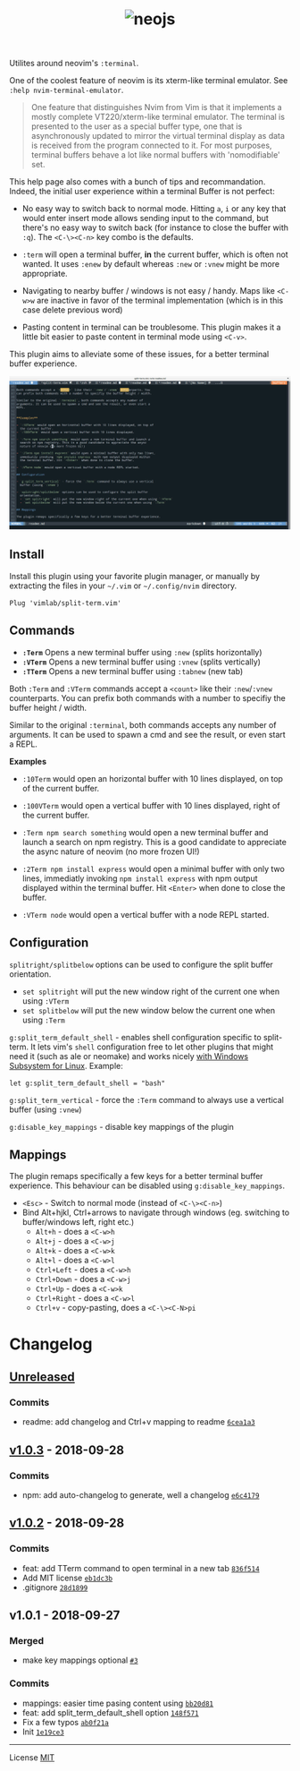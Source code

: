 <h1 align="center">
  <img src="https://user-images.githubusercontent.com/113832/46258072-ec2ff480-c4c4-11e8-83d8-5d6b0d199034.png" alt="neojs">
  <br>
  <br>
</h1>

Utilites around neovim's `:terminal`.

One of the coolest feature of neovim is its xterm-like terminal emulator. See
`:help nvim-terminal-emulator`.

> One feature that distinguishes Nvim from Vim is that it implements a mostly
complete VT220/xterm-like terminal emulator. The terminal is presented to the
user as a special buffer type, one that is asynchronously updated to mirror
the virtual terminal display as data is received from the program connected
to it. For most purposes, terminal buffers behave a lot like normal buffers
with 'nomodifiable' set.

This help page also comes with a bunch of tips and recommandation. Indeed, the
initial user experience within a terminal Buffer is not perfect:

- No easy way to switch back to normal mode. Hitting `a`, `i` or any key that
  would enter insert mode allows sending input to the command, but there's no
  easy way to switch back (for instance to close the buffer with `:q`). The
  `<C-\><C-n>` key combo is the defaults.

- `:term` will open a terminal buffer, **in** the current buffer, which is
  often not wanted. It uses `:enew` by default whereas `:new` or `:vnew` might
  be more appropriate.

- Navigating to nearby buffer / windows is not easy / handy. Maps like `<C-w>w`
  are inactive in favor of the terminal implementation (which is in this case
  delete previous word)

- Pasting content in terminal can be troublesome. This plugin makes it a little
  bit easier to paste content in terminal mode using `<C-v>`.

This plugin aims to alleviate some of these issues, for a better terminal
buffer experience.

![demo](./demo.gif)

## Install

Install this plugin using your favorite plugin manager, or manually by
extracting the files in your `~/.vim` or `~/.config/nvim` directory.

    Plug 'vimlab/split-term.vim'

## Commands

- **`:Term`** Opens a new terminal buffer using `:new` (splits horizontally)
- **`:VTerm`** Opens a new terminal buffer using `:vnew` (splits vertically)
- **`:TTerm`** Opens a new terminal buffer using `:tabnew` (new tab)

Both `:Term` and `:VTerm` commands accept a `<count>` like their `:new`/`:vnew`
counterparts. You can prefix both commands with a number to specifiy the buffer
height / width.

Similar to the original `:terminal`, both commands accepts any number of
arguments. It can be used to spawn a cmd and see the result, or even start a
REPL.

**Examples**

- `:10Term` would open an horizontal buffer with 10 lines displayed, on top of
  the current buffer.

- `:100VTerm` would open a vertical buffer with 10 lines displayed, right of
  the current buffer.

- `:Term npm search something` would open a new terminal buffer and launch a
  search on npm registry. This is a good candidate to appreciate the async
  nature of neovim (no more frozen UI!)

- `:2Term npm install express` would open a minimal buffer with only two lines,
  immediatly invoking `npm install express` with npm output displayed within
  the terminal buffer. Hit `<Enter>` when done to close the buffer.

- `:VTerm node` would open a vertical buffer with a node REPL started.

## Configuration

`splitright/splitbelow` options can be used to configure the split buffer
  orientation.
  - `set splitright` will put the new window right of the current one when using `:VTerm`
  - `set splitbelow` will put the new window below the current one when using `:Term`

`g:split_term_default_shell` - enables shell configuration specific to
  split-term. It lets vim's `shell` configuration free to let other plugins
  that might need it (such as ale or neomake) and works nicely [with Windows
  Subsystem for Linux](https://docs.microsoft.com/en-us/windows/wsl/about).
  Example:

```vim
let g:split_term_default_shell = "bash"
```

`g:split_term_vertical` - force the `:Term` command to always use a vertical
  buffer (using `:vnew`)

`g:disable_key_mappings` - disable key mappings of the plugin

## Mappings

The plugin remaps specifically a few keys for a better terminal buffer experience. This
behaviour can be disabled using `g:disable_key_mappings`.

- `<Esc>` - Switch to normal mode (instead of `<C-\><C-n>`)
- Bind Alt+hjkl, Ctrl+arrows to navigate through windows (eg. switching to buffer/windows left, right etc.)
  - `Alt+h` - does a `<C-w>h`
  - `Alt+j` - does a `<C-w>j`
  - `Alt+k` - does a `<C-w>k`
  - `Alt+l` - does a `<C-w>l`
  - `Ctrl+Left` - does a `<C-w>h`
  - `Ctrl+Down` - does a `<C-w>j`
  - `Ctrl+Up` - does a `<C-w>k`
  - `Ctrl+Right` - does a `<C-w>l`
  - `Ctrl+v` - copy-pasting, does a `<C-\><C-N>pi`


# Changelog

## [Unreleased](https://github.com/vimlab/split-term.vim/compare/v1.0.3...HEAD)

### Commits

- readme: add changelog and Ctrl+v mapping to readme [`6cea1a3`](https://github.com/vimlab/split-term.vim/commit/6cea1a3f6f7ad57f6796f6c544a7567242d9777c)

## [v1.0.3](https://github.com/vimlab/split-term.vim/compare/v1.0.2...v1.0.3) - 2018-09-28

### Commits

- npm: add auto-changelog to generate, well a changelog [`e6c4179`](https://github.com/vimlab/split-term.vim/commit/e6c41795d973b4f358d25a093e4b5ccc4205d821)

## [v1.0.2](https://github.com/vimlab/split-term.vim/compare/v1.0.1...v1.0.2) - 2018-09-28

### Commits

- feat: add TTerm command to open terminal in a new tab [`836f514`](https://github.com/vimlab/split-term.vim/commit/836f5143e2c3781a38e492027604a74a19960103)
- Add MIT license [`eb1dc3b`](https://github.com/vimlab/split-term.vim/commit/eb1dc3b6e9789d7f394b54da611e2e08f98d0eec)
- .gitignore [`28d1899`](https://github.com/vimlab/split-term.vim/commit/28d189951b3841e954c5a2d3ca2c3415acfb6712)

## v1.0.1 - 2018-09-27

### Merged

- make key mappings optional [`#3`](https://github.com/vimlab/split-term.vim/pull/3)

### Commits

- mappings: easier time pasing content using <C-v> [`bb20d81`](https://github.com/vimlab/split-term.vim/commit/bb20d815e019357faf1777b6da18b832630fedfe)
- feat: add split_term_default_shell option [`148f571`](https://github.com/vimlab/split-term.vim/commit/148f5718bd3b1c72aa1a8fce409b0fd5a3e75a87)
- Fix a few typos [`ab0f21a`](https://github.com/vimlab/split-term.vim/commit/ab0f21a2bff54434847176efda654ab6537de538)
- Init [`1e19ce3`](https://github.com/vimlab/split-term.vim/commit/1e19ce37b64e61ecb922db02edebdd900e7f81d8)

---

License [MIT](./LICENSE)

